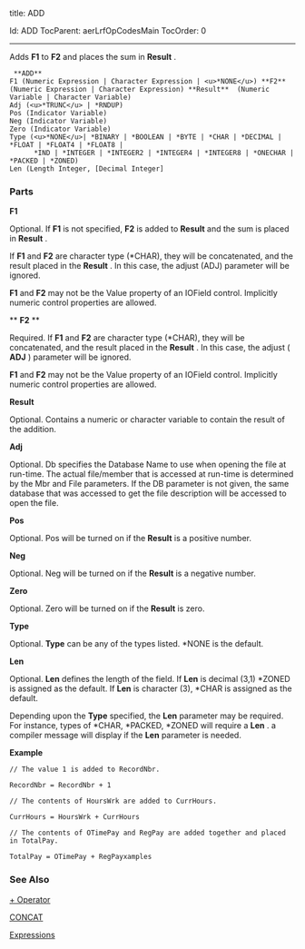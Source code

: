 
title: ADD

Id: ADD
TocParent: aerLrfOpCodesMain
TocOrder: 0


---

Adds **F1** to **F2** and places the sum in **Result** .

```
 **ADD** 
F1 (Numeric Expression | Character Expression | <u>*NONE</u>) **F2**  (Numeric Expression | Character Expression) **Result**  (Numeric Variable | Character Variable)
Adj (<u>*TRUNC</u> | *RNDUP)
Pos (Indicator Variable)
Neg (Indicator Variable)
Zero (Indicator Variable)
Type (<u>*NONE</u>| *BINARY | *BOOLEAN | *BYTE | *CHAR | *DECIMAL | *FLOAT | *FLOAT4 | *FLOAT8 |
      *IND | *INTEGER | *INTEGER2 | *INTEGER4 | *INTEGER8 | *ONECHAR | *PACKED | *ZONED)
Len (Length Integer, [Decimal Integer]
```

### Parts

**F1** 

Optional. If **F1** is not specified, **F2** is added to **Result** and the sum is placed in **Result** . 

If **F1** and **F2** are character type (*CHAR), they will be concatenated, and the result placed in the **Result** . In this case, the adjust (ADJ) parameter will be ignored. 

**F1** and **F2** may not be the Value property of an IOField control. Implicitly numeric control properties are allowed.


** **F2** ** 

Required. If **F1** and **F2** are character type (*CHAR), they will be concatenated, and the result placed in the **Result** . In this case, the adjust ( **ADJ** ) parameter will be ignored. 

**F1** and **F2** may not be the Value property of an IOField control. Implicitly numeric control properties are allowed.


**Result** 

Optional. Contains a numeric or character variable to contain the result of the addition.


**Adj** 

Optional. Db specifies the Database Name to use when opening the file at run-time. The actual file/member that is accessed at run-time is determined by the Mbr and File parameters. If the DB parameter is not given, the same database that was accessed to get the file description will be accessed to open the file.


**Pos** 

Optional. Pos will be turned on if the **Result** is a positive number.


**Neg** 

Optional. Neg will be turned on if the **Result** is a negative number.


**Zero** 

Optional. Zero will be turned on if the **Result** is zero.


**Type** 

Optional. **Type** can be any of the types listed. *NONE is the default.


**Len** 

Optional. **Len** defines the length of the field. If **Len** is decimal (3,1) *ZONED is assigned as the default. If **Len** is character (3), *CHAR is assigned as the default. 

Depending upon the **Type** specified, the **Len** parameter may be required. For instance, types of *CHAR, *PACKED, *ZONED will require a **Len** . a compiler message will display if the **Len** parameter is needed.


**Example** 

```
// The value 1 is added to RecordNbr.

RecordNbr = RecordNbr + 1

// The contents of HoursWrk are added to CurrHours.

CurrHours = HoursWrk + CurrHours

// The contents of OTimePay and RegPay are added together and placed in TotalPay.

TotalPay = OTimePay + RegPayxamples 
```

### See Also
[+ Operator](Plus_Operator.html)

[CONCAT](CONCAT.html)

[Expressions](Expressions.html) 
